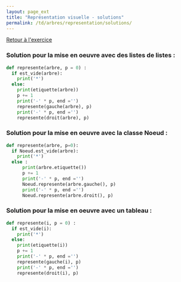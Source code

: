 ```yaml
---
layout: page_ext
title: "Représentation visuelle - solutions"
permalink: /td/arbres/representation/solutions/
---
```


[Retour à l'exercice](../)

### Solution pour la mise en oeuvre avec des listes de listes :

```python
def represente(arbre, p = 0) :
  if est_vide(arbre): 
    print('*')
  else:
    print(etiquette(arbre))
    p += 1
    print('-' * p, end ='')
    represente(gauche(arbre), p)
    print('-' * p, end ='')
    represente(droit(arbre), p)
```

### Solution pour la mise en oeuvre avec la classe Noeud :

```python
def represente(arbre, p=0):
  if Noeud.est_vide(arbre):
    print('*')
  else :
      print(arbre.etiquette())
      p += 1
      print('-' * p, end ='')
      Noeud.represente(arbre.gauche(), p)
      print('-' * p, end ='')
      Noeud.represente(arbre.droit(), p)
```

### Solution pour la mise en oeuvre avec un tableau :

```python
def represente(i, p = 0) :
  if est_vide(i):
    print('*')
  else:
    print(etiquette(i))
    p += 1
    print('-' * p, end ='')
    represente(gauche(i), p)
    print('-' * p, end ='')
    represente(droit(i), p)
```